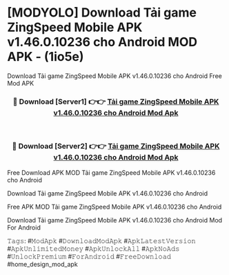 # [MODYOLO] Download Tải game ZingSpeed Mobile APK v1.46.0.10236 cho Android MOD APK - (1io5e)
Download Tải game ZingSpeed Mobile APK v1.46.0.10236 cho Android Free Mod APK

<div align="center">
<h3>🔴 Download [Server1] 👉👉 <a href="https://apk-comot.site?title=Tải_game_ZingSpeed_Mobile_APK_v1.46.0.10236_cho_Android">Tải game ZingSpeed Mobile APK v1.46.0.10236 cho Android Mod Apk</a></h3><br>

<h3>🔴 Download [Server2] 👉👉 <a href="https://apk-comot.site?title=Tải_game_ZingSpeed_Mobile_APK_v1.46.0.10236_cho_Android">Tải game ZingSpeed Mobile APK v1.46.0.10236 cho Android Mod Apk</a></h3>
</div>


Free Download APK MOD Tải game ZingSpeed Mobile APK v1.46.0.10236 cho Android

Download Tải game ZingSpeed Mobile APK v1.46.0.10236 cho Android 

Free APK MOD Tải game ZingSpeed Mobile APK v1.46.0.10236 cho Android 

Download Tải game ZingSpeed Mobile APK v1.46.0.10236 cho Android Mod For Android

𝚃𝚊𝚐𝚜: #𝙼𝚘𝚍𝙰𝚙𝚔 #𝙳𝚘𝚠𝚗𝚕𝚘𝚊𝚍𝙼𝚘𝚍𝙰𝚙𝚔 #𝙰𝚙𝚔𝙻𝚊𝚝𝚎𝚜𝚝𝚅𝚎𝚛𝚜𝚒𝚘𝚗 #𝙰𝚙𝚔𝚄𝚗𝚕𝚒𝚖𝚒𝚝𝚎𝚍𝙼𝚘𝚗𝚎𝚢 #𝙰𝚙𝚔𝚄𝚗𝚕𝚘𝚌𝚔𝙰𝚕𝚕 #𝙰𝚙𝚔𝙽𝚘𝙰𝚍𝚜 #𝚄𝚗𝚕𝚘𝚌𝚔𝙿𝚛𝚎𝚖𝚒𝚞𝚖 #𝙵𝚘𝚛𝙰𝚗𝚍𝚛𝚘𝚒𝚍 #𝙵𝚛𝚎𝚎𝙳𝚘𝚠𝚗𝚕𝚘𝚊𝚍 #home_design_mod_apk